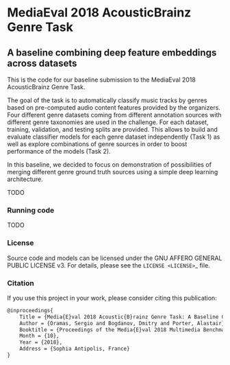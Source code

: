 MediaEval 2018 AcousticBrainz Genre Task
========================================
A baseline combining deep feature embeddings across datasets
------------------------------------------------------------

This is the code for our baseline submission to the MediaEval 2018 AcousticBrainz Genre Task. 

The goal of the task is to automatically classify music tracks by genres based on pre-computed audio
content features provided by the organizers. Four different genre datasets coming from different 
annotation sources with different genre taxonomies are used in the challenge. For each dataset, 
training, validation, and testing splits are provided. This allows to build and evaluate classifier
models for each genre dataset independently (Task 1) as well as explore combinations of genre sources 
in order to boost performance of the models (Task 2). 

In this baseline, we decided to focus on demonstration of possibilities of merging different genre 
ground truth sources using a simple deep learning architecture.

TODO

### Running code
TODO


### License
Source code and models can be licensed under the GNU AFFERO GENERAL PUBLIC LICENSE v3.
For details, please see the `LICENSE <LICENSE>`_ file.


### Citation

If you use this project in your work, please consider citing this publication:

```latex
@inproceedings{
    Title = {Media{E}val 2018 Acoustic{B}rainz Genre Task: A Baseline Combining Deep Feature Embeddings Across Datasets},
    Author = {Oramas, Sergio and Bogdanov, Dmitry and Porter, Alastair},
    Booktitle = {Proceedings of the Media{E}val 2018 Multimedia Benchmark Workshop},
    Month = {10},
    Year = {2018},
    Address = {Sophia Antipolis, France}
}
```
